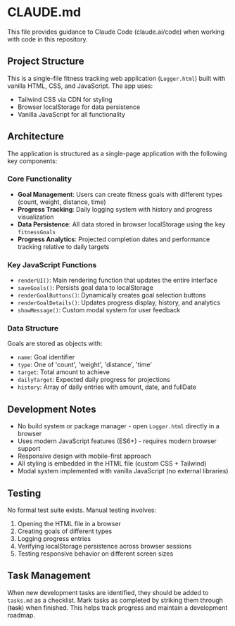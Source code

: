 # CLAUDE.md

This file provides guidance to Claude Code (claude.ai/code) when working with code in this repository.

## Project Structure

This is a single-file fitness tracking web application (`Logger.html`) built with vanilla HTML, CSS, and JavaScript. The app uses:

- Tailwind CSS via CDN for styling
- Browser localStorage for data persistence
- Vanilla JavaScript for all functionality

## Architecture

The application is structured as a single-page application with the following key components:

### Core Functionality
- **Goal Management**: Users can create fitness goals with different types (count, weight, distance, time)
- **Progress Tracking**: Daily logging system with history and progress visualization
- **Data Persistence**: All data stored in browser localStorage using the key `fitnessGoals`
- **Progress Analytics**: Projected completion dates and performance tracking relative to daily targets

### Key JavaScript Functions
- `renderUI()`: Main rendering function that updates the entire interface
- `saveGoals()`: Persists goal data to localStorage
- `renderGoalButtons()`: Dynamically creates goal selection buttons
- `renderGoalDetails()`: Updates progress display, history, and analytics
- `showMessage()`: Custom modal system for user feedback

### Data Structure
Goals are stored as objects with:
- `name`: Goal identifier
- `type`: One of 'count', 'weight', 'distance', 'time'
- `target`: Total amount to achieve
- `dailyTarget`: Expected daily progress for projections
- `history`: Array of daily entries with amount, date, and fullDate

## Development Notes

- No build system or package manager - open `Logger.html` directly in a browser
- Uses modern JavaScript features (ES6+) - requires modern browser support
- Responsive design with mobile-first approach
- All styling is embedded in the HTML file (custom CSS + Tailwind)
- Modal system implemented with vanilla JavaScript (no external libraries)

## Testing

No formal test suite exists. Manual testing involves:
1. Opening the HTML file in a browser
2. Creating goals of different types
3. Logging progress entries
4. Verifying localStorage persistence across browser sessions
5. Testing responsive behavior on different screen sizes

## Task Management

When new development tasks are identified, they should be added to `tasks.md` as a checklist. Mark tasks as completed by striking them through (~~task~~) when finished. This helps track progress and maintain a development roadmap.